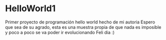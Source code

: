 # HelloWorld1
Primer proyecto de programación hello world hecho de mi autoria
Espero que sea de su agrado, esta es una muestra propia de que nada es imposible y poco a poco se va poder ir evolucionando 
Feli dia :)
